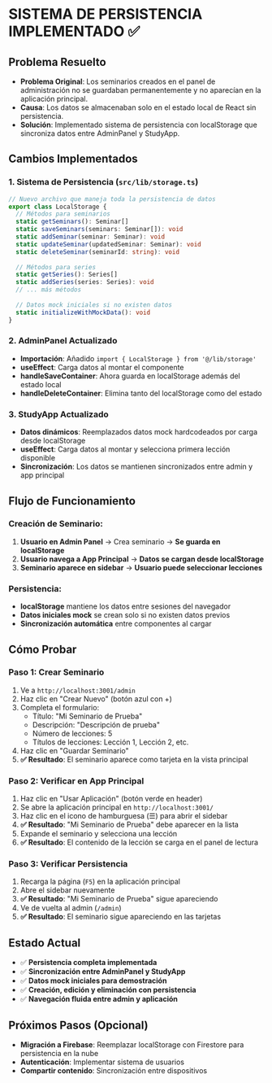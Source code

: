 # SISTEMA DE PERSISTENCIA IMPLEMENTADO ✅

## Problema Resuelto
- **Problema Original**: Los seminarios creados en el panel de administración no se guardaban permanentemente y no aparecían en la aplicación principal.
- **Causa**: Los datos se almacenaban solo en el estado local de React sin persistencia.
- **Solución**: Implementado sistema de persistencia con localStorage que sincroniza datos entre AdminPanel y StudyApp.

## Cambios Implementados

### 1. Sistema de Persistencia (`src/lib/storage.ts`)
```typescript
// Nuevo archivo que maneja toda la persistencia de datos
export class LocalStorage {
  // Métodos para seminarios
  static getSeminars(): Seminar[]
  static saveSeminars(seminars: Seminar[]): void
  static addSeminar(seminar: Seminar): void
  static updateSeminar(updatedSeminar: Seminar): void
  static deleteSeminar(seminarId: string): void
  
  // Métodos para series
  static getSeries(): Series[]
  static addSeries(series: Series): void
  // ... más métodos
  
  // Datos mock iniciales si no existen datos
  static initializeWithMockData(): void
}
```

### 2. AdminPanel Actualizado
- **Importación**: Añadido `import { LocalStorage } from '@/lib/storage'`
- **useEffect**: Carga datos al montar el componente
- **handleSaveContainer**: Ahora guarda en localStorage además del estado local
- **handleDeleteContainer**: Elimina tanto del localStorage como del estado

### 3. StudyApp Actualizado
- **Datos dinámicos**: Reemplazados datos mock hardcodeados por carga desde localStorage
- **useEffect**: Carga datos al montar y selecciona primera lección disponible
- **Sincronización**: Los datos se mantienen sincronizados entre admin y app principal

## Flujo de Funcionamiento

### Creación de Seminario:
1. **Usuario en Admin Panel** → Crea seminario → **Se guarda en localStorage**
2. **Usuario navega a App Principal** → **Datos se cargan desde localStorage**
3. **Seminario aparece en sidebar** → **Usuario puede seleccionar lecciones**

### Persistencia:
- **localStorage** mantiene los datos entre sesiones del navegador
- **Datos iniciales mock** se crean solo si no existen datos previos
- **Sincronización automática** entre componentes al cargar

## Cómo Probar

### Paso 1: Crear Seminario
1. Ve a `http://localhost:3001/admin`
2. Haz clic en "Crear Nuevo" (botón azul con +)
3. Completa el formulario:
   - Título: "Mi Seminario de Prueba"
   - Descripción: "Descripción de prueba"
   - Número de lecciones: 5
   - Títulos de lecciones: Lección 1, Lección 2, etc.
4. Haz clic en "Guardar Seminario"
5. **✅ Resultado**: El seminario aparece como tarjeta en la vista principal

### Paso 2: Verificar en App Principal
1. Haz clic en "Usar Aplicación" (botón verde en header)
2. Se abre la aplicación principal en `http://localhost:3001/`
3. Haz clic en el icono de hamburguesa (☰) para abrir el sidebar
4. **✅ Resultado**: "Mi Seminario de Prueba" debe aparecer en la lista
5. Expande el seminario y selecciona una lección
6. **✅ Resultado**: El contenido de la lección se carga en el panel de lectura

### Paso 3: Verificar Persistencia
1. Recarga la página (`F5`) en la aplicación principal
2. Abre el sidebar nuevamente
3. **✅ Resultado**: "Mi Seminario de Prueba" sigue apareciendo
4. Ve de vuelta al admin (`/admin`)
5. **✅ Resultado**: El seminario sigue apareciendo en las tarjetas

## Estado Actual
- ✅ **Persistencia completa implementada**
- ✅ **Sincronización entre AdminPanel y StudyApp**
- ✅ **Datos mock iniciales para demostración**
- ✅ **Creación, edición y eliminación con persistencia**
- ✅ **Navegación fluida entre admin y aplicación**

## Próximos Pasos (Opcional)
- **Migración a Firebase**: Reemplazar localStorage con Firestore para persistencia en la nube
- **Autenticación**: Implementar sistema de usuarios
- **Compartir contenido**: Sincronización entre dispositivos
